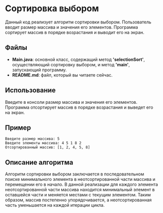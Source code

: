 # **Сортировка выбором**

Данный код реализует алгоритм сортировки выбором. Пользователь вводит размер массива и значения его элементов. 
Программа сортирует массив в порядке возрастания и выводит его на экран.
## **Файлы**

* **Main.java**: основной класс, содержащий метод **'selectionSort'**, осуществляющий сортировку выбором, и метод 
**'main'**, запускающий программу.
* **README.md**: файл, который вы читаете сейчас.

## **Использование**

Введите в консоли размер массива и значения его элементов. Программа отсортирует массив в порядке возрастания и 
выведет его на экран.

## **Пример**

```
Введите размер массива: 5
Введите элементы массива: 4 5 1 8 2
Отсортированный массив: [1, 2, 4, 5, 8]
```

## **Описание алгоритма**

Алгоритм сортировки выбором заключается в последовательном поиске минимального элемента в неотсортированной части 
массива и перемещении его в начало. В данной реализации для каждого элемента неотсортированной части массива 
находится минимальный элемент в оставшейся части и меняется местами с текущим элементом. Таким образом, массив 
постепенно упорядочивается, а неотсортированная часть уменьшается на каждой итерации цикла.